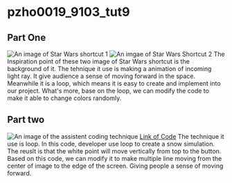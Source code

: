 # pzho0019_9103_tut9
## Part One
![An image of Star Wars shortcut 1](ZBUT44PMRFADHCWT5ZRJQSAQYQ.png.avif)
![An imgae of Star Wars Shortcut 2](https://blog.oficinadosbits.com.br/wp-content/uploads/2023/05/1.jpg)
The Inspiration point of these two image of Star Wars shortcut is the background
of it. The tehnique it use is making a animation of incoming light ray. It give 
audience a sense of moving forward in the space. Meanwhile it is a loop, which means
it is easy to create and implement into our project. What's more, base on the loop,
we can modify the code to make it able to change colors randomly.
## Part two
![An image of the assistent coding technique](https://happycoding.io/tutorials/p5js/arrays/images/falling-points-1.png)
[Link of Code](https://happycoding.io/tutorials/p5js/arrays/falling-points)
The technique it use is loop. In this code, developer use loop to create a snow simulation.
The reuslt is that the white point will move vertically from top to the button.
Based on this code, we can modify it to make multiple line moving from the center of
image to the edge of the screen. Giving people a sense of moving forward.